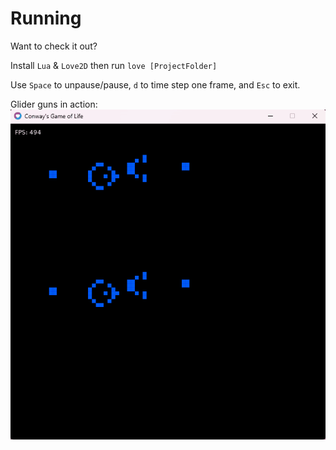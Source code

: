 # Running
Want to check it out?

Install `Lua` & `Love2D`
then run `love [ProjectFolder]`

Use `Space` to unpause/pause, `d` to time step one frame, and `Esc` to exit.

Glider guns in action:
![Glider guns in Game of Life](/img/gol.gif)
